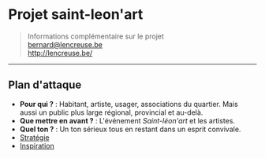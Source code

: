 # Projet saint-leon'art

> Informations complémentaire sur le projet <br> bernard@lencreuse.be <br>
http://lencreuse.be/

***
## Plan d'attaque
* **Pour qui ?** : Habitant, artiste, usager, associations du quartier. Mais aussi un public plus large régional, provincial et au-delà.
* **Que mettre en avant ?** : L'événement *Saint-léon'art* et les artistes.
* **Quel ton ?** : Un ton sérieux tous en restant dans un esprit convivale.
* [Stratégie](https://github.com/MaximeScibetta/projet-leon-art/blob/master/Conception/Plan%20de%20liaisons.pdf "Lien vers le pdf du plan de liaison du site")
* [Inspiration](https://www.pinterest.com/maximescibetta/saint-l%C3%A9onart/ "Lien vers le tableau pinterest d'inspiration")
